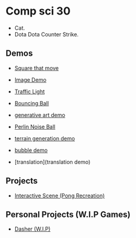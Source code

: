 # Comp sci 30

- Cat.
- Dota Dota Counter Strike.

## Demos
- [Square that move](THE-FOLDER-OF-DOOM)
- [Image Demo](image-demo)
- [Traffic Light](traffic-light)
- [Bouncing Ball](bouncing-ball)
- [generative art demo](art)
- [Perlin Noise Ball](perlin-noise)
- [terrain generation demo](perlin-noise-array)
- [bubble demo](bubble)

- [translation](translation demo)

## Projects
- [Interactive Scene (Pong Recreation)](interactive-scene)

## Personal Projects (W.I.P Games)
- [Dasher (W.I.P)](dasher)
